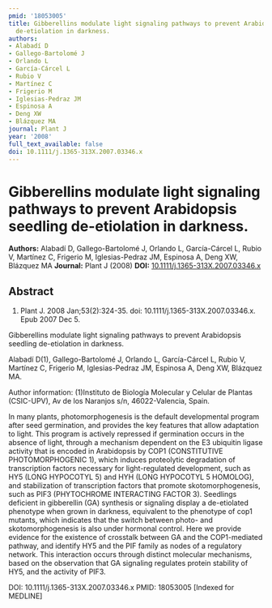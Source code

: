 ```yaml
---
pmid: '18053005'
title: Gibberellins modulate light signaling pathways to prevent Arabidopsis seedling
  de-etiolation in darkness.
authors:
- Alabadí D
- Gallego-Bartolomé J
- Orlando L
- García-Cárcel L
- Rubio V
- Martínez C
- Frigerio M
- Iglesias-Pedraz JM
- Espinosa A
- Deng XW
- Blázquez MA
journal: Plant J
year: '2008'
full_text_available: false
doi: 10.1111/j.1365-313X.2007.03346.x
---
```


# Gibberellins modulate light signaling pathways to prevent Arabidopsis seedling de-etiolation in darkness.
**Authors:** Alabadí D, Gallego-Bartolomé J, Orlando L, García-Cárcel L, Rubio V, Martínez C, Frigerio M, Iglesias-Pedraz JM, Espinosa A, Deng XW, Blázquez MA
**Journal:** Plant J (2008)
**DOI:** [10.1111/j.1365-313X.2007.03346.x](https://doi.org/10.1111/j.1365-313X.2007.03346.x)

## Abstract

1. Plant J. 2008 Jan;53(2):324-35. doi: 10.1111/j.1365-313X.2007.03346.x. Epub
2007  Dec 5.

Gibberellins modulate light signaling pathways to prevent Arabidopsis seedling 
de-etiolation in darkness.

Alabadí D(1), Gallego-Bartolomé J, Orlando L, García-Cárcel L, Rubio V, Martínez 
C, Frigerio M, Iglesias-Pedraz JM, Espinosa A, Deng XW, Blázquez MA.

Author information:
(1)Instituto de Biología Molecular y Celular de Plantas (CSIC-UPV), Av de los 
Naranjos s/n, 46022-Valencia, Spain.

In many plants, photomorphogenesis is the default developmental program after 
seed germination, and provides the key features that allow adaptation to light. 
This program is actively repressed if germination occurs in the absence of 
light, through a mechanism dependent on the E3 ubiquitin ligase activity that is 
encoded in Arabidopsis by COP1 (CONSTITUTIVE PHOTOMORPHOGENIC 1), which induces 
proteolytic degradation of transcription factors necessary for light-regulated 
development, such as HY5 (LONG HYPOCOTYL 5) and HYH (LONG HYPOCOTYL 5 HOMOLOG), 
and stabilization of transcription factors that promote skotomorphogenesis, such 
as PIF3 (PHYTOCHROME INTERACTING FACTOR 3). Seedlings deficient in gibberellin 
(GA) synthesis or signaling display a de-etiolated phenotype when grown in 
darkness, equivalent to the phenotype of cop1 mutants, which indicates that the 
switch between photo- and skotomorphogenesis is also under hormonal control. 
Here we provide evidence for the existence of crosstalk between GA and the 
COP1-mediated pathway, and identify HY5 and the PIF family as nodes of a 
regulatory network. This interaction occurs through distinct molecular 
mechanisms, based on the observation that GA signaling regulates protein 
stability of HY5, and the activity of PIF3.

DOI: 10.1111/j.1365-313X.2007.03346.x
PMID: 18053005 [Indexed for MEDLINE]
